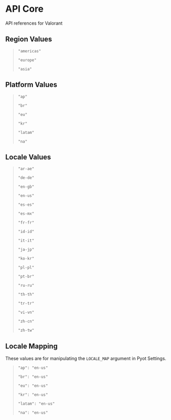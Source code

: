 # API Core

API references for Valorant

## Region Values
> `"americas"`
>
> `"europe"`
>
> `"asia"`

## Platform Values
>`"ap"`
>
>`"br"`
>
>`"eu"`
>
>`"kr"`
>
>`"latam"`
>
>`"na"`
>

## Locale Values
>`"ar-ae"`
>
>`"de-de"`
>
>`"en-gb"`
>
>`"en-us"`
>
>`"es-es"`
>
>`"es-mx"`
>
>`"fr-fr"`
>
>`"id-id"`
>
>`"it-it"`
>
>`"ja-jp"`
>
>`"ko-kr"`
>
>`"pl-pl"`
>
>`"pt-br"`
>
>`"ru-ru"`
>
>`"th-th"`
>
>`"tr-tr"`
>
>`"vi-vn"`
>
>`"zh-cn"`
>
>`"zh-tw"`
>

## Locale Mapping
These values are for manipulating the `LOCALE_MAP` argument in Pyot Settings.

>`"ap": "en-us"`
>
>`"br": "en-us"`
>
>`"eu": "en-us"`
>
>`"kr": "en-us"`
>
>`"latam": "en-us"`
>
>`"na": "en-us"`